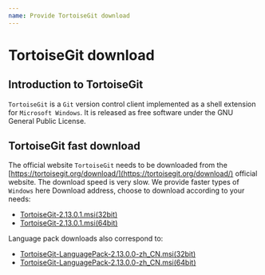 ```yaml
---
name: Provide TortoiseGit download
---
```


# TortoiseGit download

## Introduction to TortoiseGit
`TortoiseGit` is a `Git` version control client implemented as a shell extension for `Microsoft Windows`. It is released as free software under the GNU General Public License.

## TortoiseGit fast download
The official website `TortoiseGit` needs to be downloaded from the [https://tortoisegit.org/download/](https://tortoisegit.org/download/) official website. The download speed is very slow. We provide faster types of `Windows` here Download address, choose to download according to your needs:

+ <a href="https://www.gitclone.com/download/TortoiseGit-2.13.0.1-32bit.msi">TortoiseGit-2.13.0.1.msi(32bit)</a>
+ <a href="https://www.gitclone.com/download/TortoiseGit-2.13.0.1-64bit.msi">TortoiseGit-2.13.0.1.msi(64bit)</a>


Language pack downloads also correspond to:

+ <a href="https://www.gitclone.com/download/TortoiseGit-LanguagePack-2.13.0.0-32bit-zh_CN.msi">TortoiseGit-LanguagePack-2.13.0.0-zh_CN.msi(32bit)</a>
+ <a href="https://www.gitclone.com/download/TortoiseGit-LanguagePack-2.13.0.0-64bit-zh_CN.msi">TortoiseGit-LanguagePack-2.13.0.0-zh_CN.msi(64bit)</a>